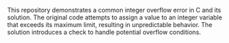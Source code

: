This repository demonstrates a common integer overflow error in C and its solution. The original code attempts to assign a value to an integer variable that exceeds its maximum limit, resulting in unpredictable behavior. The solution introduces a check to handle potential overflow conditions.